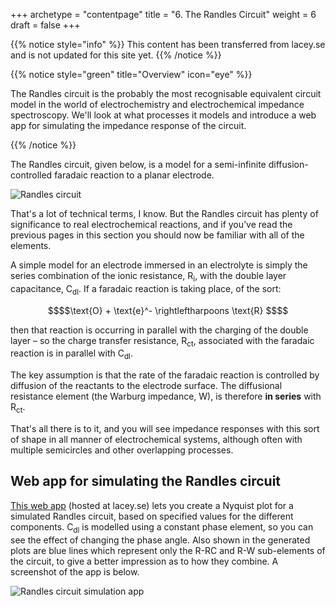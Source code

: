 +++
archetype = "contentpage"
title = "6. The Randles Circuit"
weight = 6
draft = false
+++

{{% notice style="info" %}}
This content has been transferred from lacey.se and is not updated for this site yet.
{{% /notice %}}

{{% notice style="green" title="Overview" icon="eye" %}}

The Randles circuit is the probably the most recognisable equivalent circuit model in the world of electrochemistry and electrochemical impedance spectroscopy. We'll look at what processes it models and introduce a web app for simulating the impedance response of the circuit.

{{% /notice %}}

The Randles circuit, given below, is a model for a semi-infinite diffusion-controlled faradaic reaction to a planar electrode.

![Randles circuit](/images/experimental-electrochemistry/eis/ec-randles.svg?height=120px)

That's a lot of technical terms, I know. But the Randles circuit has plenty of significance to real electrochemical reactions, and if you’ve read the previous pages in this section you should now be familiar with all of the elements.

A simple model for an electrode immersed in an electrolyte is simply the series combination of the ionic resistance, R<sub>i</sub>, with the double layer capacitance, C<sub>dl</sub>. If a faradaic reaction is taking place, of the sort:

```math
$$\text{O} + \text{e}^- \rightleftharpoons \text{R} $$
```

then that reaction is occurring in parallel with the charging of the double layer – so the charge transfer resistance, R<sub>ct</sub>, associated with the faradaic reaction is in parallel with C<sub>dl</sub>.

The key assumption is that the rate of the faradaic reaction is controlled by diffusion of the reactants to the electrode surface. The diffusional resistance element (the Warburg impedance, W), is therefore **in series** with R<sub>ct</sub>.

That's all there is to it, and you will see impedance responses with this sort of shape in all manner of electrochemical systems, although often with multiple semicircles and other overlapping processes.

## Web app for simulating the Randles circuit

[This web app](http://lacey.se:3838/eis/randles") (hosted at lacey.se) lets you create a Nyquist plot for a simulated Randles circuit, based on specified values for the different components. C<sub>dl</sub> is modelled using a constant phase element, so you can see the effect of changing the phase angle. Also shown in the generated plots are blue lines which represent only the R-RC and R-W sub-elements of the circuit, to give a better impression as to how they combine. A screenshot of the app is below.

![Randles circuit simulation app](/images/experimental-electrochemistry/eis/randles-app.png "Randles circuit simulation app")
